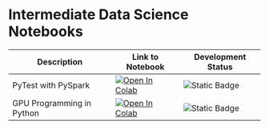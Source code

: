 # Intermediate Data Science Notebooks

| Description                | Link to Notebook                                                                                                                                                                                                            | Development Status                                                                                            |
| -------------------------- | --------------------------------------------------------------------------------------------------------------------------------------------------------------------------------------------------------------------------- | ------------------------------------------------------------------------------------------------------------- |
| PyTest with PySpark        |  [![Open In Colab](https://colab.research.google.com/assets/colab-badge.svg)](https://colab.research.google.com/github/bhfdschds/data-science-topics/blob/main/Intermediate%20Notebooks/pytest\_in\_spark.ipynb)            | <img src="https://img.shields.io/badge/status-wip-blue?color=orange" alt="Static Badge" data-size="original"> |
| GPU Programming in Python  |  [![Open In Colab](https://colab.research.google.com/assets/colab-badge.svg)](https://colab.research.google.com/github/bhfdschds/data-science-topics/blob/main/Intermediate%20Notebooks/GPU\_Programming\_in\_Python.ipynb) | <img src="https://img.shields.io/badge/status-wip-blue?color=orange" alt="Static Badge" data-size="original"> |
